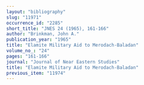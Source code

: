 ```yaml
---
layout: "bibliography"
slug: "11971"
occurrence_id: "2285"
short_title: "JNES 24 (1965), 161-166"
author: "Brinkman, John A."
publication_year: "1965"
title: "Elamite Military Aid to Merodach-Baladan"
volume_no_: "24"
pages: "161-166"
journal: "Journal of Near Eastern Studies"
title: "Elamite Military Aid to Merodach-Baladan"
previous_item: "11974"
---
```

